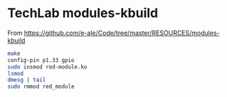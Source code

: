 # TechLab modules-kbuild

From https://github.com/e-ale/Code/tree/master/RESOURCES/modules-kbuild

```sh
make
config-pin p1.33 gpio
sudo insmod red-module.ko 
lsmod
dmesg | tail
sudo rmmod red_module 
```
